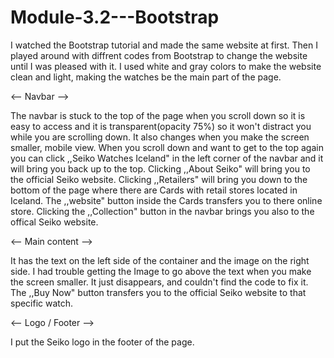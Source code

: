 # Module-3.2---Bootstrap

I watched the Bootstrap tutorial and made the same website at first.
 Then I played around with diffrent codes from Bootstrap to change the website until I was pleased with it.
 I used white and gray colors to make the website clean and light, making the watches be the main part of the page.

<-- Navbar -->

The navbar is stuck to the top of the page when you scroll down so it is easy to access and it is transparent(opacity 75%) so it won't distract you while you are scrolling down.
 It also changes when you make the screen smaller, mobile view.
 When you scroll down and want to get to the top again you can click ,,Seiko Watches Iceland" in the left corner of the navbar and it will bring you back up to the top.
 Clicking ,,About Seiko" will bring you to the official Seiko website.
 Clicking ,,Retailers" will bring you down to the bottom of the page where there are Cards with retail stores located in Iceland.
 The ,,website" button inside the Cards transfers you to there online store.
 Clicking the ,,Collection" button in the navbar brings you also to the offical Seiko website.

<-- Main content -->

It has the text on the left side of the container and the image on the right side.
 I had trouble getting the Image to go above the text when you make the screen smaller. It just disappears, and couldn't find the code to fix it.
 The ,,Buy Now" button transfers you to the official Seiko website to that specific watch.

<-- Logo / Footer -->

I put the Seiko logo in the footer of the page.
